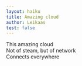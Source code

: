 ```yaml
---
layout: haiku
title: Amazing cloud
author: Leikaas
test: false
---
```


This amazing cloud  
Not of steam, but of network  
Connects everywhere  
